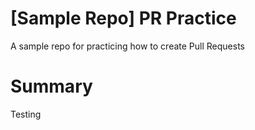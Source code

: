 # [Sample Repo] PR Practice
A sample repo for practicing how to create Pull Requests

# Summary
Testing